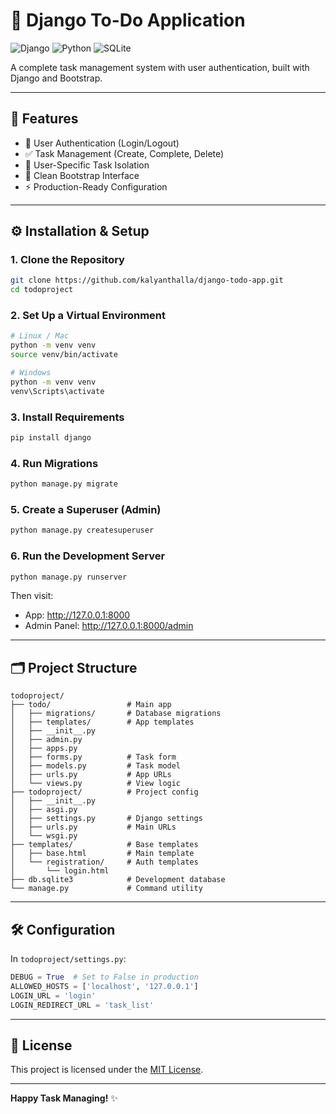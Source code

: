 # 📝 Django To-Do Application

![Django](https://img.shields.io/badge/Django-5.0-green)
![Python](https://img.shields.io/badge/Python-3.13%2B-blue)
![SQLite](https://img.shields.io/badge/Database-SQLite-lightgrey)

A complete task management system with user authentication, built with Django and Bootstrap.

---

## 🚀 Features

- 🔐 User Authentication (Login/Logout)
- ✅ Task Management (Create, Complete, Delete)
- 📌 User-Specific Task Isolation
- 🎨 Clean Bootstrap Interface
- ⚡ Production-Ready Configuration

---

## ⚙️ Installation & Setup

### 1. Clone the Repository

```bash
git clone https://github.com/kalyanthalla/django-todo-app.git
cd todoproject
```

### 2. Set Up a Virtual Environment

```bash
# Linux / Mac
python -m venv venv
source venv/bin/activate

# Windows
python -m venv venv
venv\Scripts\activate
```

### 3. Install Requirements

```bash
pip install django
```

### 4. Run Migrations

```bash
python manage.py migrate
```

### 5. Create a Superuser (Admin)

```bash
python manage.py createsuperuser
```

### 6. Run the Development Server

```bash
python manage.py runserver
```

Then visit:

- App: http://127.0.0.1:8000 
- Admin Panel: http://127.0.0.1:8000/admin

---

## 🗂️ Project Structure

```
todoproject/
├── todo/                 # Main app
│   ├── migrations/       # Database migrations
│   ├── templates/        # App templates
│   ├── __init__.py
│   ├── admin.py
│   ├── apps.py
│   ├── forms.py          # Task form
│   ├── models.py         # Task model
│   ├── urls.py           # App URLs
│   └── views.py          # View logic
├── todoproject/          # Project config
│   ├── __init__.py
│   ├── asgi.py
│   ├── settings.py       # Django settings
│   ├── urls.py           # Main URLs
│   └── wsgi.py
├── templates/            # Base templates
│   ├── base.html         # Main template
│   └── registration/     # Auth templates
│       └── login.html
├── db.sqlite3            # Development database
└── manage.py             # Command utility
```

---

## 🛠️ Configuration

In `todoproject/settings.py`:

```python
DEBUG = True  # Set to False in production
ALLOWED_HOSTS = ['localhost', '127.0.0.1']
LOGIN_URL = 'login'
LOGIN_REDIRECT_URL = 'task_list'
```

---

## 📄 License

This project is licensed under the [MIT License](LICENSE).

---

**Happy Task Managing!** ✨
